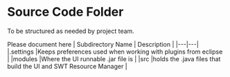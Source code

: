 # Source Code Folder
To be structured as needed by project team.

Please document here
| Subdirectory Name | Description |
|---|---|
|.settings |Keeps preferences used when working with plugins from eclipse |
|modules |Where the UI runnable .jar file is |
|src |holds the .java files that build the UI and SWT Resource Manager |
